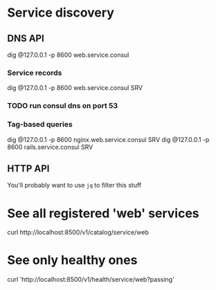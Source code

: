 # Service discovery

## DNS API
dig @127.0.0.1 -p 8600 web.service.consul

### Service records
dig @127.0.0.1 -p 8600 web.service.consul SRV


### TODO run consul dns on port 53


### Tag-based queries
dig @127.0.0.1 -p 8600 nginx.web.service.consul SRV
dig @127.0.0.1 -p 8600 rails.service.consul SRV



## HTTP API

You'll probably want to use `jq` to filter this stuff

# See all registered 'web' services
curl http://localhost:8500/v1/catalog/service/web

# See only healthy ones
curl 'http://localhost:8500/v1/health/service/web?passing'
